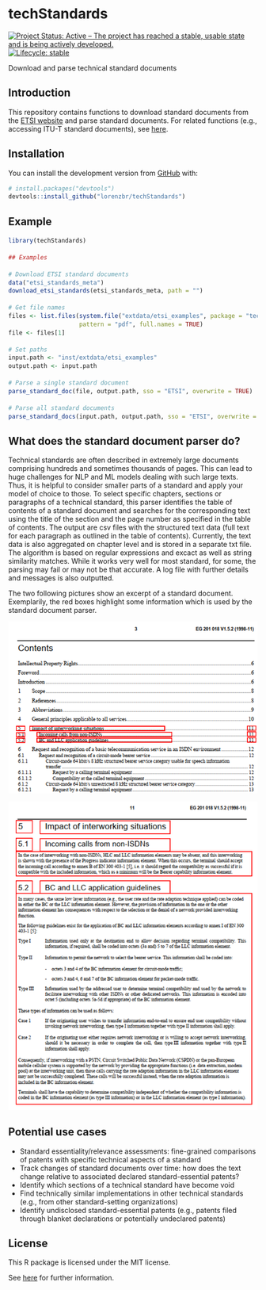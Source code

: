 ﻿# techStandards

<!-- badges: start -->
[![Project Status: Active – The project has reached a stable, usable state and is being actively developed.](https://www.repostatus.org/badges/latest/active.svg)](https://www.repostatus.org/#active)
[![Lifecycle:
stable](https://img.shields.io/badge/lifecycle-stable-green.svg)](https://lifecycle.r-lib.org/articles/stages.html#stable-1)
<!-- badges: end -->

Download and parse technical standard documents


## Introduction

This repository contains functions to download standard documents from the [ETSI website](https://www.etsi.org/standards) and parse standard documents. For related functions (e.g., accessing ITU-T standard documents), see [here](https://github.com/lorenzbr/pystandards).

## Installation

You can install the development version from [GitHub](https://github.com/) with:

``` r
# install.packages("devtools")
devtools::install_github("lorenzbr/techStandards")
```


## Example


```r
library(techStandards)

## Examples

# Download ETSI standard documents
data("etsi_standards_meta")
download_etsi_standards(etsi_standards_meta, path = "")

# Get file names
files <- list.files(system.file("extdata/etsi_examples", package = "techStandards"), 
                    pattern = "pdf", full.names = TRUE)
file <- files[1]

# Set paths
input.path <- "inst/extdata/etsi_examples"
output.path <- input.path

# Parse a single standard document
parse_standard_doc(file, output.path, sso = "ETSI", overwrite = TRUE)

# Parse all standard documents
parse_standard_docs(input.path, output.path, sso = "ETSI", overwrite = TRUE)
```


## What does the standard document parser do?

Technical standards are often described in extremely large documents comprising hundreds and sometimes thousands of pages. This can lead to huge challenges for NLP and ML models dealing with such large texts. Thus, it is helpful to consider smaller parts of a standard and apply your model of choice to those. To select specific chapters, sections or paragraphs of a technical standard, this parser identifies the table of contents of a standard document and searches for the corresponding text using the title of the section and the page number as specified in the table of contents. The output are csv files with the structured text data (full text for each paragraph as outlined in the table of contents). Currently, the text data is also aggregated on chapter level and is stored in a separate txt file. The algorithm is based on regular expressions and excact as well as string similarity matches. While it works very well for most standard, for some, the parsing may fail or may not be that accurate. A log file with further details and messages is also outputted.

The two following pictures show an excerpt of a standard document. Exemplarily, the red boxes highlight some information which is used by the standard document parser.

![toc_example](./inst/figures/toc_example.png)

![fulltext_example](./inst/figures/fulltext_example.png)


## Potential use cases

* Standard essentiality/relevance assessments: fine-grained comparisons of patents with specific technical aspects of a standard
* Track changes of standard documents over time: how does the text change relative to associated declared standard-essential patents?
* Identify which sections of a technical standard have become void
* Find technically similar implementations in other technical standards (e.g., from other standard-setting organizations)
* Identify undisclosed standard-essential patents (e.g., patents filed through blanket declarations or potentially undeclared patents)


## License

This R package is licensed under the MIT license.

See [here](https://github.com/lorenzbr/techStandards/blob/master/LICENSE) for further information.
